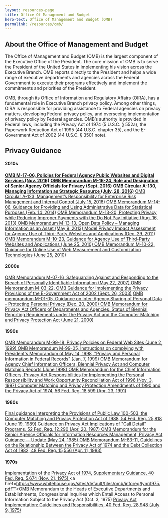 ```yaml
---
layout: resources-page
title: Office Of Management and Budget
hero-text: Office of Management and Budget (OMB)
permalink: /resources/omb/
---
```

## About the Office of Management and Budget
The Office of Management and Budget (OMB) is the largest component of the Executive Office of the President. The core mission of OMB is to serve the President of the United States in implementing his vision across the Executive Branch. OMB reports directly to the President and helps a wide range of executive departments and agencies across the Federal Government to execute their programs effectively and implement the commitments and priorities of the President.

OMB, through its Office of Information and Regulatory Affairs (OIRA), has a fundamental role in Executive Branch privacy policy. Among other things, OIRA is responsible for providing assistance to Federal agencies on privacy matters, developing Federal privacy policy, and overseeing implementation of privacy policy by Federal agencies. OMB’s authority is provided in Federal laws, including the Privacy Act of 1974 (5 U.S.C. § 552a), the Paperwork Reduction Act of 1995 (44 U.S.C. chapter 35), and the E-Government Act of 2002 (44 U.S.C. § 3501 note).


## Privacy Guidance
#### 2010s
  <a href="https://www.whitehouse.gov/sites/default/files/omb/memoranda/2017/m-17-06.pdf"><b>OMB M-17-06, Policies for Federal Agency Public Websites and Digital Services (Nov. 2016)</b></a>
  <a href="https://www.whitehouse.gov/sites/default/files/omb/memoranda/2016/m_16_24_0.pdf"><b>OMB Memorandum M-16-24, Role and Designation of Senior Agency Officials for Privacy (Sept. 2016)</b></a>
  <a href="https://www.whitehouse.gov/sites/default/files/omb/assets/OMB/circulars/a130/a130revised.pdf"><b>OMB Circular A-130, Managing Information as Strategic Resource (July, 28, 2016)</b></a>
  <a href="https://www.whitehouse.gov/sites/default/files/omb/memoranda/2016/m-16-17.pdf">OMB Circular A-123, Management’s Responsibility for Enterprise Risk Management and Internal Control (July 15, 2016)</a>
  <a href="https://www.whitehouse.gov/sites/default/files/omb/memoranda/2014/m-14-06.pdf">OMB Memorandum M-14-06, Guidance for Providing and Using Administrative Data for Statistical Purposes (Feb. 14, 2014)</a>
  <a href="https://www.whitehouse.gov/sites/default/files/omb/memoranda/2013/m-13-20.pdf">OMB Memorandum M-13-20, Protecting Privacy while Reducing Improper Payments with the Do Not Pay Initiative (Aug. 16, 2013) </a>
  <a href="https://www.whitehouse.gov/sites/default/files/omb/memoranda/2013/m-13-13.pdf">OMB Memorandum M-13-13, Open Data Policy – Managing Information as an Asset (May 9, 2013) </a>
  <a href="https://www.whitehouse.gov/sites/default/files/omb/inforeg/info_policy/model-pia-agency-use-third-party-websites-and-applications.pdf">Model Privacy Impact Assessment for Agency Use of Third-Party Websites and Applications (Dec. 29, 2011) </a>
  <a href="https://www.whitehouse.gov/sites/default/files/omb/assets/memoranda_2010/m10-23.pdf">OMB Memorandum M-10-23, Guidance for Agency Use of Third-Party Websites and Applications (June 25, 2010) </a>
  <a href="https://www.whitehouse.gov/sites/default/files/omb/assets/memoranda_2010/m10-22.pdf">OMB Memorandum M-10-22, Guidance for Online Use of Web Measurement and Customization Technologies (June 25, 2010) </a>

#### 2000s
  <a href="https://www.whitehouse.gov/sites/default/files/omb/assets/omb/memoranda/fy2007/m07-16.pdf">OMB Memorandum M-07-16, Safeguarding Against and Responding to the Breach of Personally Identifiable Information (May 22, 2007) </a>
  <a href="https://www.whitehouse.gov/omb/memoranda_m03-22">OMB Memorandum M-03-22, OMB Guidance for Implementing the Privacy Provisions of the E-Government Act of 2002 (Sept. 26, 2003)</a>
  <a href="https://www.whitehouse.gov/omb/memoranda_m01-05/">OMB memorandum M-01-05, Guidance on Inter-Agency Sharing of Personal Data - Protecting Personal Privacy (Dec. 20, 2000) </a>
  <a href="https://www.whitehouse.gov/sites/default/files/omb/assets/omb/inforeg/spotila62100.pdf">OMB Memorandum for Privacy Act Officers of Departments and Agencies, Status of Biennial Reporting Requirements under the Privacy Act and the Computer Matching and Privacy Protection Act (June 21, 2000) </a>

#### 1990s
  <a href="http://web.archive.org/web/20161203061352/https://www.whitehouse.gov/omb/memoranda_m99-18">OMB Memorandum M-99-18, Privacy Policies on Federal Web Sites (June 2, 1999) </a>
  <a href="https://www.whitehouse.gov/omb/memoranda_m99-05">OMB Memorandum M-99-05, Instructions on complying with President's Memorandum of May 14, 1998, "Privacy and Personal Information in Federal Records" (Jan. 7, 1999)</a>
  <a href="https://www.whitehouse.gov/omb/inforeg_datacall/">OMB Memorandum for Agency Chief Information Officers, Biennial Privacy Act and Computer Matching Reports (June 1998) </a>
  <a href="https://www.whitehouse.gov/sites/default/files/omb/assets/omb/inforeg/katzen_prwora.pdf">OMB Memorandum for the Chief Information Officers, Privacy Act Responsibilities for Implementing the Personal Responsibility and Work Opportunity Reconciliation Act of 1996 (Nov. 3, 1997) </a>
  <a href="https://www.whitehouse.gov/sites/default/files/omb/assets/omb/inforeg/computer_amendments1991.pdf">Computer Matching and Privacy Protection Amendments of 1990 and the Privacy Act of 1974, 56 Fed. Reg. 18,599 (Apr. 23, 1991) </a>

#### 1980s
  <a href="https://www.whitehouse.gov/sites/default/files/omb/inforeg/final_guidance_pl100-503.pdf">Final guidance Interpreting the Provisions of Public Law 100-503, the Computer Matching and Privacy Protection Act of 1988, 54 Fed. Reg. 25,818 (June 19, 1989) </a>
  <a href="https://www.whitehouse.gov/sites/default/files/omb/assets/omb/inforeg/guidance_privacy_act.pdf">Guidance on Privacy Act Implications of "Call Detail" Programs, 52 Fed. Reg. 12,290 (Apr. 20, 1987) </a>
  <a href="https://www.whitehouse.gov/sites/default/files/omb/assets/omb/inforeg/guidance1985.pdf">OMB Memorandum for the Senior Agency Officials for Information Resources Management, Privacy Act Guidance -- Update (May 24, 1985) </a>
  <a href="https://www.whitehouse.gov/sites/default/files/omb/assets/omb/inforeg/guidance1983.pdf">OMB Memorandum M-83-11, Guidelines on the Relationship Between the Privacy Act of 1974 and the Debt Collection Act of 1982, 48 Fed. Reg. 15,556 (Apr. 11, 1983) </a>

#### 1970s
  <a href="https://www.whitehouse.gov/sites/default/files/omb/assets/omb/inforeg/implementation1974.pdf">Implementation of the Privacy Act of 1974, Supplementary Guidance, 40 Fed. Reg. 5,674 (Nov. 21, 1975) </a>
  <a href=https://www.whitehouse.gov/sites/default/files/omb/inforeg/lynn1975.pdf"">OMB Memorandum to the Heads of Executive Departments and Establishments, Congressional Inquiries which Entail Access to Personal Information Subject to the Privacy Act (Oct. 3, 1975)</a>
  <a href="https://www.whitehouse.gov/sites/default/files/omb/assets/omb/inforeg/implementation_guidelines.pdf">Privacy Act Implementation: Guidelines and Responsibilities, 40 Fed. Reg. 28,948 (July 9, 1975)</a>
